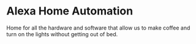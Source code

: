 # Alexa Home Automation
Home for all the hardware and software that allow us to make coffee and turn on the lights without getting out of bed.
